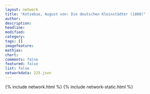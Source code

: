 ```yaml
---
layout: network
title: "Kotzebue, August von: Die deutschen Kleinstädter (1808)"
author:
description:
headline:
modified:
category:
tags: []
imagefeature: 
mathjax: 
chart: 
comments: false
featured: false
list: false
networkdata: 225.json
---
```

{% include network.html %}
{% include network-static.html %}
